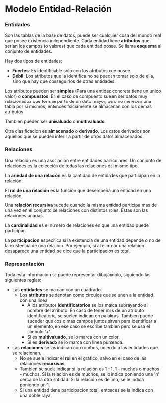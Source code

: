 # Modelo Entidad-Relación

### Entidades

Son las tablas de la base de datos, puede ser cualquier cosa del mundo real que posee existencia independiente. Cada entidad tiene **atributos** que serian los campos (o valores) que cada entidad posee. Se llama **esquema** al conjunto de entidades.

Hay dos tipos de entidades: 

- **Fuertes**: Es identificable solo con los atributos que posee.
- **Débil**: Los atributos que la identifica no se pueden tomar solo de ella, sino que hay que conseguirlos de otras entidades.

Los atributos pueden ser **simples** (Para una entidad concreta tiene un unico valor) o **compuestos**. En el caso de compuesto suelen ser datos muy relacionados que forman parte de un dato mayor, pero no merecen una tabla por si mismos, entonces fsiciamente se almacenan con los demas atributos

Tambien pueden ser **univaluado** o **multivaluado**.

Otra clasificacion es **almacenado** o **derivado**. Los datos derivados son aquellos que se pueden inferir a partir de otros datos almacenados.

### Relaciones

Una relación es una asociación entre entidades particulares. Un conjunto de relaciones es la colección de todas las relaciones del mismo tipo.

La **ariedad de una relación** es la cantidad de entidades que participan en la relación.

El **rol de una relación** es la función que desempeña una entidad en una relación.

Una **relación recursiva** sucede cuando la misma entidad participa mas de una vez en el conjunto de relaciones con distintos roles. Estas son las relaciones unarias.

La **cardinalidad**  es el numero de relaciones en que una entidad puede participar.

La **participacion** especifica si la existencia de una entidad depende o no de la existencia de una relacion. Por ejemplo, si al eliminar una relacion desaparece una entidad, se dice que la participacion es <u>total</u>.

### Representación

Toda esta informacion se puede representar dibujándolo, siguiendo las siguientes reglas:

- Las **entidades** se marcan con un cuadrado.
  - Los **atributos** se denotan como circulos que se unen a la entidad con una linea
    - A los atributos **identificatorios** se los marca subrayando al nombre del atributo. En caso de tener mas de un atributo identificatorio, se suelen indican en palabras. Tambien puede suceder que dos o mas campos juntos sirvan para identificar a un elemento, en ese caso se escribe tambien pero se usa el símbolo '+'.
    - Si es **multivaluado**, se lo marca con un color.
    - Si es **derivado** se lo marca con linea punteada.
- Las **relaciones** se las indican con rombos, uniendo a las entidades que se relacionan.
  - No se suele indicar el **rol** en el grafico, salvo en el caso de las relaciones **recursivas**.
  - Tambien se suele indicar si la relación es 1 - 1, 1 - muchos o muchos - muchos. Si la relación es de muchos, se lo indica poniendo una 'n' cerca de la otra entidad. Si la relación es de uno, se le indica poniendo un 1.
  - Si una entidad tiene participacion total, entonces se la indica con una doble raya.
